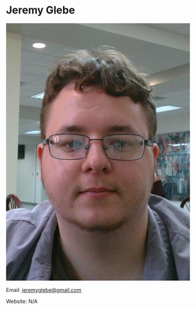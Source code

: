 # Jeremy Glebe
![Literally me](./portrait_jeremyglebe.jpg)


Email: jeremyglebe@gmail.com


Website: N/A
